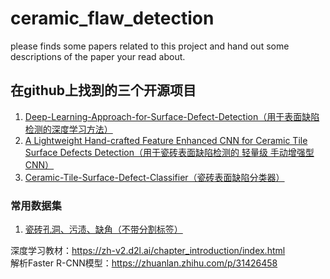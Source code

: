 # ceramic_flaw_detection
please finds some papers related to this project and hand out some descriptions of the paper your read about.
## 在github上找到的三个开源项目
1. [Deep-Learning-Approach-for-Surface-Defect-Detection（用于表面缺陷检测的深度学习方法）](https://github.com/ShuaiLYU/Deep-Learning-Approach-for-Surface-Defect-Detection)
2. [A Lightweight Hand-crafted Feature Enhanced CNN for Ceramic Tile Surface Defects Detection（用于瓷砖表面缺陷检测的 轻量级 手动增强型CNN）](https://github.com/RobotvisionLab/HFENet)
3. [Ceramic-Tile-Surface-Defect-Classifier（瓷砖表面缺陷分类器）](https://github.com/Mphasis-ML-Marketplace/Ceramic-Tile-Surface-Defect-Classifier)
### 常用数据集
1. [瓷砖孔洞、污渍、缺角（不带分割标签）](https://tianchi.aliyun.com/competition/entrance/531846/information)

深度学习教材：https://zh-v2.d2l.ai/chapter_introduction/index.html   
解析Faster R-CNN模型：https://zhuanlan.zhihu.com/p/31426458
